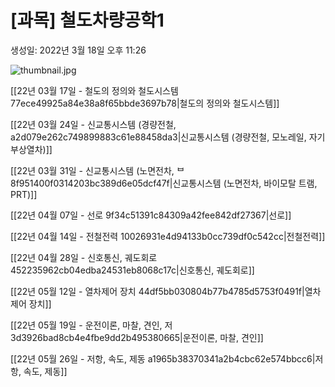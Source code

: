 # [과목] 철도차량공학1

생성일: 2022년 3월 18일 오후 11:26

![thumbnail.jpg](thumbnail%2012.jpg)

[[22년 03월 17일 - 철도의 정의와 철도시스템 77ece49925a84e38a8f65bbde3697b78|철도의 정의와 철도시스템]]

[[22년 03월 24일 - 신교통시스템 (경량전철, a2d079e262c749899883c61e88458da3|신교통시스템 (경량전철, 모노레일, 자기부상열차)]]

[[22년 03월 31일 - 신교통시스템 (노면전차, ᄇ 8f951400f0314203bc389d6e05dcf47f|신교통시스템 (노면전차, 바이모탈 트램, PRT)]]

[[22년 04월 07일 - 선로 9f34c51391c84309a42fee842df27367|선로]]

[[22년 04월 14일 - 전철전력 10026931e4d94133b0cc739df0c542cc|전철전력]]

[[22년 04월 28일 - 신호통신, 궤도회로 452235962cb04edba24531eb8068c17c|신호통신, 궤도회로]]

[[22년 05월 12일 - 열차제어 장치 44df5bb030804b77b4785d5753f0491f|열차제어 장치]]

[[22년 05월 19일 - 운전이론, 마찰, 견인, 저 3d3926bad8cb4e4fbe9dd2b495380665|운전이론, 마찰, 견인]]

[[22년 05월 26일 - 저항, 속도, 제동 a1965b38370341a2b4cbc62e574bbcc6|저항, 속도, 제동]]
